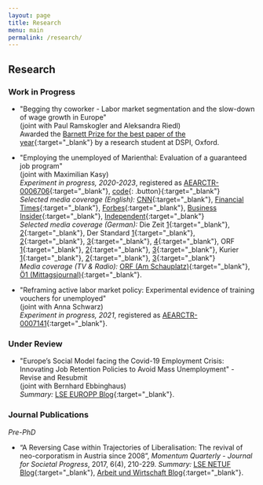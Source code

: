 ```yaml
---
layout: page
title: Research
menu: main
permalink: /research/
---
```


## Research
### Work in Progress

- "Begging thy coworker - Labor market segmentation and the slow-down of wage growth in Europe" \
(joint with Paul Ramskogler and Aleksandra Riedl) \
Awarded the [Barnett Prize for the best paper of the year](https://www.spi.ox.ac.uk/article/barnett-prize-winners-2021){:target="_blank"} by a research student at DSPI, Oxford.

- "Employing the unemployed of Marienthal: Evaluation of a guaranteed job program" \
(joint with Maximilian Kasy) \
*Experiment in progress, 2020-2023*, registered as [AEARCTR-0006706](https://doi.org/10.1257/rct.6706-1.1){:target="_blank"}, [code](https://github.com/maxkasy/Marienthal){: .button}{:target="_blank"} \
*Selected media coverage (English):* [CNN](https://www.cnn.com/2020/11/23/economy/universal-basic-income-europe-pandemic/index.html){:target="_blank"}, [Financial Times](https://app.ft.com/content/1c2fe25a-c3fe-4a39-bbbe-7a32cc5d5e70){:target="_blank"}, [Forbes](https://www.forbes.com/sites/rebeccahenderson/2021/06/30/the-new-world-of-work-needs-a-new-social-contract/?sh=4004fe00213f){:target="_blank"}, [Business Insider](https://www.businessinsider.com/austria-worlds-first-universal-jobs-guarantee-experiment-2020-11){:target="_blank"}, [Independent](https://www.independent.co.uk/news/uk/politics/unconditional-job-guarantee-trial-austria-marienthal-oxford-universal-basic-income-b1451788.html){:target="_blank"} \
*Selected media coverage (German):* Die Zeit [1](https://www.zeit.de/2021/33/jobgarantie-langzeitarbeitslose-experiment-gramatneusiedl-oesterreich-arbeitslosigkeit){:target="_blank"}, [2](https://www.zeit.de/2021/13/wirtschaft-corona-krise-investition-arbeitslosigkeit-markus-marterbauer){:target="_blank"}, Der Standard [1](https://www.derstandard.at/story/2000121172201/ein-garantierter-job-fuer-alle-arbeitslose-ams-testet-in-marienthal){:target="_blank"}, [2](https://www.derstandard.at/story/2000124636466/studentische-forschung-ohne-feldversuche){:target="_blank"}, [3](https://www.derstandard.at/story/2000127731123/die-menschen-hinter-der-statistik-fuenf-langzeitarbeitslose-erzaehlen){:target="_blank"}, [4](https://www.derstandard.at/story/2000128020801/keine-arbeitslosen-im-marienthal-am-schauplatz-im-orf-am-donnerstag?ref=rec){:target="_blank"}, ORF [1](https://noe.orf.at/stories/3072721/){:target="_blank"}, [2](https://noe.orf.at/stories/3091746/){:target="_blank"}, [3](https://science.orf.at/stories/3206278/){:target="_blank"}, Kurier [1](https://kurier.at/chronik/niederoesterreich/die-langzeitarbeitslosen-von-marienthal-ams-startet-modellprojekt/401072784){:target="_blank"}, [2](https://kurier.at/chronik/niederoesterreich/jobgarantie-in-noe-die-neue-arbeit-in-marienthal/401127678){:target="_blank"}, [3](https://kurier.at/wirtschaft/die-arbeitenden-von-marienthal/401367287){:target="_blank"} \
*Media coverage (TV & Radio):* [ORF (Am Schauplatz)](https://tv.orf.at/program/orf2/amschaupla136.html){:target="_blank"}, [Ö1 (Mittagsjournal)](https://oe1.orf.at/player/20210720/645358/1626776169000){:target="_blank"}. 

- "Reframing active labor market policy: Experimental evidence of training vouchers for unemployed" \
(joint with Anna Schwarz) \
*Experiment in progress, 2021*, registered as [AEARCTR-0007141](https://doi.org/10.1257/rct.7141-1.3){:target="_blank"}.

### Under Review

- "Europe’s Social Model facing the Covid-19 Employment Crisis: Innovating Job Retention Policies to Avoid Mass Unemployment" - Revise and Resubmit \
(joint with Bernhard Ebbinghaus) \
*Summary:* [LSE EUROPP Blog](https://blogs.lse.ac.uk/europpblog/2021/06/01/labour-hoarding-during-the-pandemic-assessing-the-impact-of-job-retention-schemes-in-europe/){:target="_blank"}.

### Journal Publications

*Pre-PhD* 
- “A Reversing Case within Trajectories of Liberalisation: The revival of neo-corporatism in Austria since 2008”, *Momentum Quarterly - Journal for Societal Progress*, 2017, 6(4), 210-229.
*Summary:* [LSE NETUF Blog](http://blogs.lse.ac.uk/netuf/2018/01/02/has-austrias-decade-long-revival-of-neo-corporatism-come-to-an-end/?subscribe=success#blog_subscription-2){:target="_blank"}, [Arbeit und Wirtschaft Blog](https://www.awblog.at/ist-oesterreichs-revival-der-sozialpartner-nach-einem-jahrzehnt-am-ende/){:target="_blank"}.
